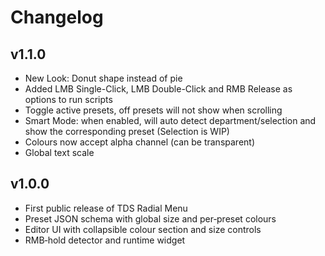 # Changelog

## v1.1.0

* New Look: Donut shape instead of pie
* Added LMB Single-Click, LMB Double-Click and RMB Release as options to run scripts
* Toggle active presets, off presets will not show when scrolling
* Smart Mode: when enabled, will auto detect department/selection and show the corresponding preset (Selection is WIP)
* Colours now accept alpha channel (can be transparent)
* Global text scale



## v1.0.0

* First public release of TDS Radial Menu
* Preset JSON schema with global size and per‑preset colours
* Editor UI with collapsible colour section and size controls
* RMB‑hold detector and runtime widget
